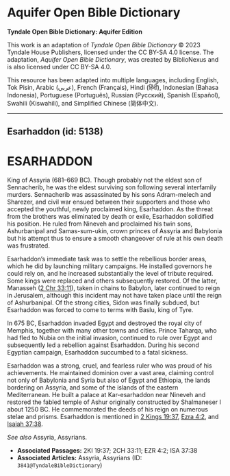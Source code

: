 # Aquifer Open Bible Dictionary

**Tyndale Open Bible Dictionary: Aquifer Edition**

This work is an adaptation of *Tyndale Open Bible Dictionary* © 2023 Tyndale House Publishers, licensed under the CC BY\-SA 4\.0 license. The adaptation, *Aquifer Open Bible Dictionary*, was created by BiblioNexus and is also licensed under CC BY\-SA 4\.0\.

This resource has been adapted into multiple languages, including English, Tok Pisin, Arabic (عربي), French (Français), Hindi (हिंदी), Indonesian (Bahasa Indonesia), Portuguese (Português), Russian (Русский), Spanish (Español), Swahili (Kiswahili), and Simplified Chinese (简体中文).



--------------------------------

## Esarhaddon (id: 5138)

ESARHADDON
==========

King of Assyria (681–669 BC). Though probably not the eldest son of Sennacherib, he was the eldest surviving son following several interfamily murders. Sennacherib was assassinated by his sons Adram\-melech and Sharezer, and civil war ensued between their supporters and those who accepted the youthful, newly proclaimed king, Esarhaddon. As the threat from the brothers was eliminated by death or exile, Esarhaddon solidified his position. He ruled from Nineveh and proclaimed his twin sons, Ashurbanipal and Samas\-sum\-ukin, crown princes of Assyria and Babylonia but his attempt thus to ensure a smooth changeover of rule at his own death was frustrated.

Esarhaddon’s immediate task was to settle the rebellious border areas, which he did by launching military campaigns. He installed governors he could rely on, and he increased substantially the level of tribute required. Some kings were replaced and others subsequently restored. Of the latter, Manasseh ([2 Chr 33:11](https://ref.ly/2Chr33:11)), taken in chains to Babylon, later continued to reign in Jerusalem, although this incident may not have taken place until the reign of Ashurbanipal. Of the strong cities, Sidon was finally subdued, but Esarhaddon was forced to come to terms with Baslu, king of Tyre.

In 675 BC, Esarhaddon invaded Egypt and destroyed the royal city of Memphis, together with many other towns and cities. Prince Taharqa, who had fled to Nubia on the initial invasion, continued to rule over Egypt and subsequently led a rebellion against Esarhaddon. During his second Egyptian campaign, Esarhaddon succumbed to a fatal sickness.

Esarhaddon was a strong, cruel, and fearless ruler who was proud of his achievements. He maintained dominion over a vast area, claiming control not only of Babylonia and Syria but also of Egypt and Ethiopia, the lands bordering on Assyria, and some of the islands of the eastern Mediterranean. He built a palace at Kar\-esarhaddon near Nineveh and restored the fabled temple of Ashur originally constructed by Shalmaneser I about 1250 BC. He commemorated the deeds of his reign on numerous stelae and prisms. Esarhaddon is mentioned in [2 Kings 19:37](https://ref.ly/2Kgs19:37), [Ezra 4:2](https://ref.ly/Ezra4:2), and [Isaiah 37:38](https://ref.ly/Isa37:38).

*See also* Assyria, Assyrians.

* **Associated Passages:** 2KI 19:37; 2CH 33:11; EZR 4:2; ISA 37:38
* **Associated Articles:** Assyria, Assyrians (ID: `3841@TyndaleBibleDictionary`)

